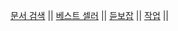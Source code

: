 [문서 검색](https://www.acmicpc.net/problem/1543)   ||
[베스트 셀러](https://www.acmicpc.net/problem/1302)   ||
[듣보잡](https://www.acmicpc.net/problem/1764)   ||
[작업](https://www.acmicpc.net/problem/2056)   ||
